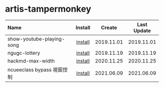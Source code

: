 # artis-tampermonkey

| Name                      |                                                       Install                                                       |   Create   | Last Update |
| :------------------------ | :-----------------------------------------------------------------------------------------------------------------: | :--------: | :---------: |
| show-youtube-playing-song | [install](https://raw.githubusercontent.com/Artis24106/artis-tampermonkey/master/show-youtube-playing-song.user.js) | 2019.11.01 | 2019.11.01  |
| ngugc-lottery             | [install](https://raw.githubusercontent.com/Artis24106/artis-tampermonkey/master/ncugc-lottery.user.js)             | 2019.11.19 | 2019.11.19  |
| hackmd-max-width          | [install](https://raw.githubusercontent.com/Artis24106/artis-tampermonkey/master/hackmd-max-width.user.js)          | 2020.11.25 | 2020.11.25  |
| ncueeclass bypass 視窗控制 | [install](https://raw.githubusercontent.com/Artis24106/artis-tampermonkey/master/ncueeclass-no-window-onblur-event.user.js) | 2021.06.09 | 2021.06.09  |
